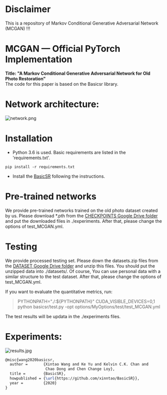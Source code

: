 # Disclaimer
This is a repository of Markov Conditional Generative Adversarial Network (MCGAN) !!!

# MCGAN — Official PyTorch Implementation
**Title: "A Markov Conditional Generative Adversarial Network for Old Photo Restoration"**  
The code for this paper is based on the Basicsr library. 

# Network architecture:
![network.png](https://github.com/TJU-WEIHAO/MLCN/blob/main/network.png)


# Installation
* Python 3.6 is used. Basic requirements are listed in the 'requirements.txt'.

```
pip install -r requirements.txt
```

* Install the [BasicSR](https://github.com/XPixelGroup/BasicSR) following the instructions.


# Pre-trained networks
We provide pre-trained networks trained on the old photo dataset created by us. Please download *.pth from the [CHECKPOINTS Google Drive folder](https://drive.google.com/drive/folders/1-CWgyodbc_kB0YCPIw89BSS6Oap6UtLc?usp=sharing) and put the downloaded files in ./experiments. After that, please change the options of test_MCGAN.yml.
 
# Testing
We provide processed testing set. Please down the datasets.zip files from the [DATASET Google Drive folder](https://drive.google.com/file/d/1-HJNnFkLEjpXQs4s2BuxNPVPT-X6nwHr/view?usp=sharing) and unzip this files. You should put the unzipped data into ./datasets/. 
Of course, You can use personal data with a similar structure to the test dataset. After that, please change the options of test_MCGAN.yml.

If you want to evaluate the quantitative metrics, run:  
> PYTHONPATH="./:${PYTHONPATH}" CUDA_VISIBLE_DEVICES=0,1 python basicsr/test.py -opt options/MyOptions/test/test_MCGAN.yml


The test results will be updata in the ./experiments files.  

# Experiments:
![results.jpg](https://github.com/TJU-WEIHAO/MLCN/blob/main/results.jpg)


``` latex
@misc{wang2020basicsr,
  author =       {Xintao Wang and Ke Yu and Kelvin C.K. Chan and
                  Chao Dong and Chen Change Loy},
  title =        {BasicSR},
  howpublished = {\url{https://github.com/xinntao/BasicSR}},
  year =         {2020}
}
```

